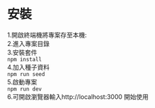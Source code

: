 # 安裝<br>

1.開啟終端機將專案存至本機:<br>
2.進入專案目錄<br>
3.安裝套件<br>
  `npm install`<br>
4.加入種子資料<br>
  `npm run seed`<br>
5.啟動專案<br>
  `npm run dev`<br>
6.可開啟瀏覽器輸入http://localhost:3000 開始使用<br>
